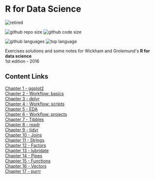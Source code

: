 # R for Data Science

![retired](https://img.shields.io/badge/lifecycle-retired-orange.svg)

![github repo size](https://img.shields.io/github/repo-size/daczarne/my_r4ds)
![github code size](https://img.shields.io/github/languages/code-size/daczarne/my_r4ds)

![github languages](https://img.shields.io/github/languages/count/daczarne/my_r4ds)
![top language](https://img.shields.io/github/languages/top/daczarne/my_r4ds)


Exercises solutions and some notes for Wickham and Grolemund's **R for data science**  
1st edition - 2016  

## Content Links
[Chapter 1 - ggplot2](https://github.com/daczarne/my_r4ds/blob/master/01_ggplot2.R)  
[Chapter 2 - Workflow: basics](https://github.com/daczarne/my_r4ds/blob/master/02_workflow_basics.R)  
[Chapter 3 - dplyr](https://github.com/daczarne/my_r4ds/blob/master/03_dplyr.R)  
[Chapter 4 - Workflow: scripts](https://github.com/daczarne/my_r4ds/blob/master/04_workflow_scripts.R)  
[Chapter 5 - EDA](https://github.com/daczarne/my_r4ds/blob/master/05_eda.R)  
[Chapter 6 - Workflow: projects]()  
[Chapter 7 - Tibbles](https://github.com/daczarne/my_r4ds/blob/master/07_tibbles.R)  
[Chapter 8 - readr](https://github.com/daczarne/my_r4ds/blob/master/08_readr.R)  
[Chapter 9 - tidyr](https://github.com/daczarne/my_r4ds/blob/master/09_tidyr.R)  
[Chapter 10 - Joins](https://github.com/daczarne/my_r4ds/blob/master/10_joins.R)  
[Chapter 11 - Strings](https://github.com/daczarne/my_r4ds/blob/master/11_strings.R)  
[Chapter 12 - Factors](https://github.com/daczarne/my_r4ds/blob/master/12_factors.Rmd)  
[Chapter 13 - lubridate](https://github.com/daczarne/my_r4ds/blob/master/13_lubridate.R)  
[Chapter 14 - Pipes](https://github.com/daczarne/my_r4ds/blob/master/14_pipes.R)  
[Chapter 15 - Functions](https://github.com/daczarne/my_r4ds/blob/master/15_functions.R)  
[Chapter 16 - Vectors](https://github.com/daczarne/my_r4ds/blob/master/16_vectors.R)  
[Chapter 17 - purrr](https://github.com/daczarne/my_r4ds/blob/master/17_purrr.R)  
